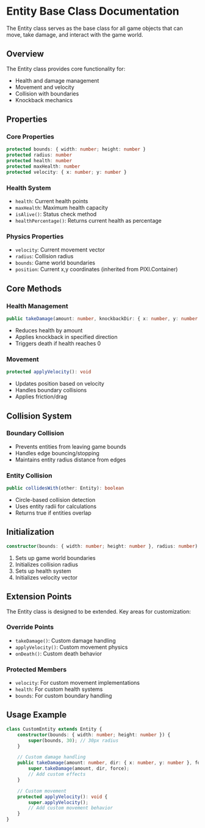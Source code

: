 # Entity Base Class Documentation

The Entity class serves as the base class for all game objects that can move, take damage, and interact with the game world.

## Overview

The Entity class provides core functionality for:
- Health and damage management
- Movement and velocity
- Collision with boundaries
- Knockback mechanics

## Properties

### Core Properties
```typescript
protected bounds: { width: number; height: number }
protected radius: number
protected health: number
protected maxHealth: number
protected velocity: { x: number; y: number }
```

### Health System
- `health`: Current health points
- `maxHealth`: Maximum health capacity
- `isAlive()`: Status check method
- `healthPercentage()`: Returns current health as percentage

### Physics Properties
- `velocity`: Current movement vector
- `radius`: Collision radius
- `bounds`: Game world boundaries
- `position`: Current x,y coordinates (inherited from PIXI.Container)

## Core Methods

### Health Management
```typescript
public takeDamage(amount: number, knockbackDir: { x: number, y: number }, knockbackForce: number): void
```
- Reduces health by amount
- Applies knockback in specified direction
- Triggers death if health reaches 0

### Movement
```typescript
protected applyVelocity(): void
```
- Updates position based on velocity
- Handles boundary collisions
- Applies friction/drag

## Collision System

### Boundary Collision
- Prevents entities from leaving game bounds
- Handles edge bouncing/stopping
- Maintains entity radius distance from edges

### Entity Collision
```typescript
public collidesWith(other: Entity): boolean
```
- Circle-based collision detection
- Uses entity radii for calculations
- Returns true if entities overlap

## Initialization

```typescript
constructor(bounds: { width: number; height: number }, radius: number)
```
1. Sets up game world boundaries
2. Initializes collision radius
3. Sets up health system
4. Initializes velocity vector

## Extension Points

The Entity class is designed to be extended. Key areas for customization:

### Override Points
- `takeDamage()`: Custom damage handling
- `applyVelocity()`: Custom movement physics
- `onDeath()`: Custom death behavior

### Protected Members
- `velocity`: For custom movement implementations
- `health`: For custom health systems
- `bounds`: For custom boundary handling

## Usage Example

```typescript
class CustomEntity extends Entity {
    constructor(bounds: { width: number; height: number }) {
        super(bounds, 30); // 30px radius
    }

    // Custom damage handling
    public takeDamage(amount: number, dir: { x: number, y: number }, force: number): void {
        super.takeDamage(amount, dir, force);
        // Add custom effects
    }

    // Custom movement
    protected applyVelocity(): void {
        super.applyVelocity();
        // Add custom movement behavior
    }
}
``` 